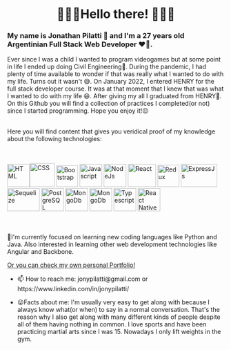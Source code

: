 <h1 align="center"> 🌌🌌🌌Hello there! 🌌🌌🌌 </h1>
<h3>My name is Jonathan Pilatti 👋 and I'm a 27 years old Argentinian Full Stack Web Developer ❤️‍🔥.</h3>
<div>Ever since I was a child I wanted to program videogames but at some point in life I ended up doing Civil Engineering🤔. During the pandemic, I had plenty of time available to wonder if that was really what I wanted to do with my life. Turns out it wasn't	😅. On January 2022, I entered HENRY for the full stack developer course. It was at that moment that I knew that was what I wanted to do with my life 😄. After giving my all I graduated from HENRY🤯. 
</div>
	<div>On this Github you will find a collection of practices I completed(or not) since I started programming. Hope you enjoy it!😉</div>
&nbsp;
<p>Here you will find content that gives you veridical proof of my knowledge about the following technologies: </p>
<br></br>
<div align-content="center" align-self="center">
	<img src="https://www.w3.org/html/logo/img/mark-only-icon.png" alt="HTML" width= "52px" height="53px"><img src="https://1000marcas.net/wp-content/uploads/2021/02/CSS-Logo-500x283.png" alt="CSS" width="58px" height="55px">
	<img src="https://i0.wp.com/www.jacobsoft.com.mx/wp-content/uploads/2019/04/Bootstrap-Logo.png?resize=300%2C209&ssl=1" alt="Bootstrap" width="50px" height="50px">
	<img src="https://www.freepnglogos.com/uploads/javascript-png/png-javascript-badge-picture-8.png" alt="Javascript" width="52px" height="53px">
	<img src="https://cdn-icons-png.flaticon.com/512/919/919825.png" alt="NodeJs" width="52px" height="53px">
	<img src="https://upload.wikimedia.org/wikipedia/commons/thumb/a/a7/React-icon.svg/512px-React-icon.svg.png?20220125121207" alt="React" width="65px" height="53px">
	<img src="https://raw.githubusercontent.com/reduxjs/redux/master/logo/logo.png" alt="Redux" width="50px" height="51px">
	<img src="https://blobscdn.gitbook.com/v0/b/gitbook-28427.appspot.com/o/assets%2F-Lgyno4NC7rhy49BAEjN%2F-Lh14lb3LH4C886qWxYA%2F-Lh1DZeIUQennGd9RiHe%2FScreen%20Shot%202019-06-10%20at%2011.30.20%20AM.png?alt=media&token=784b79f6-81b5-4308-97a2-155afb9d496f" alt="ExpressJs" width="84px" height="53px">
	<img src="https://www.vectorlogo.zone/logos/sequelizejs/sequelizejs-ar21.svg" alt="Sequelize" width="75px" height="53px">
	<img src="https://cdn.iconscout.com/icon/free/png-64/postgresql-11-1175122.png" alt="PostgreSQL" width="52px" height="53px">
	<img src="https://cdn.icon-icons.com/icons2/2415/PNG/512/mongodb_plain_wordmark_logo_icon_146423.png" alt="MongoDb" width="52px" height="53px">
	<img src="https://img.icons8.com/color/480/firebase.png" alt="MongoDb" width="52px" height="53px">
	<img src="https://cdn.icon-icons.com/icons2/2107/PNG/512/file_type_typescript_icon_130108.png" alt="Typescript" width="52px" height="53px">
	<img src="https://toppng.com/uploads/preview/react-native-svg-transformer-allows-you-import-svg-aperture-science-innovators-logo-11562851994zqcpwozsvy.png" alt="React Native" width="52px" height="53px">
</div>
<br></br>
	
<p> </p>
<p>🌱I'm currently focused on learning new coding languages like Python and Java. Also interested in learning other web development technologies like Angular and Backbone.</p>

<p><a href="https://portfolio-gamma-two-34.vercel.app/">Or you can check my own personal Portfolio!</a></p>

<ul>
	<li> 📫 How to reach me: jonypilatti@gmail.com or https://www.linkedin.com/in/jonypilatti/	</li>
	<li> <p>😜Facts about me: I'm usually very easy to get along with because I always know what(or when) to say in a normal conversation. That's the reason why I also get along with many different kinds of people despite all of them having nothing in common. I love sports and have been practicing martial arts since I was 15. Nowadays I only lift weights in the gym.
	</li>
</ul>

<!--
**jonypilatti/jonypilatti** is a ✨ _special_ ✨ repository because its `README.md` (this file) appears on your GitHub profile.

Here are some ideas to get you started:



- 🔭 I’m currently working on ...
- 🌱 I’m currently learning ...
- 👯 I’m looking to collaborate on ...
- 🤔 I’m looking for help with ...
- 💬 Ask me about ...
- 📫 How to reach me: ...
- 😄 Pronouns: ...
- ⚡ Fun fact: ...
-->
